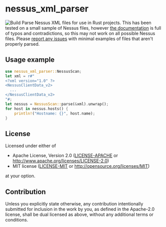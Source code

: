 # nessus_xml_parser
![Build](https://github.com/sciguy16/nessus_xml_parser-rs/workflows/Build/badge.svg?branch=master&event=push)
Parse Nessus XML files for use in Rust projects. This has been tested on
a small sample of Nessus files, however
[the documentation](https://static.tenable.com/documentation/nessus_v2_file_format.pdf)
is full of typos and contradictions, so this may not work on all possible
Nessus files.
Please [report any issues](https://github.com/sciguy16/nessus_xml_parser-rs/issues)
with minimal examples of files that aren't properly parsed.


## Usage example
```rust
use nessus_xml_parser::NessusScan;
let xml = r#"
<?xml version="1.0" ?>
<NessusClientData_v2>
  ...
</NessusClientData_v2>
"#;
let nessus = NessusScan::parse(&xml).unwrap();
for host in nessus.hosts() {
	println!("Hostname: {}", host.name);
}
```

## License

Licensed under either of

 * Apache License, Version 2.0
   ([LICENSE-APACHE](LICENSE-APACHE) or http://www.apache.org/licenses/LICENSE-2.0)
 * MIT license
   ([LICENSE-MIT](LICENSE-MIT) or http://opensource.org/licenses/MIT)

at your option.

## Contribution

Unless you explicitly state otherwise, any contribution intentionally submitted
for inclusion in the work by you, as defined in the Apache-2.0 license, shall be
dual licensed as above, without any additional terms or conditions.
